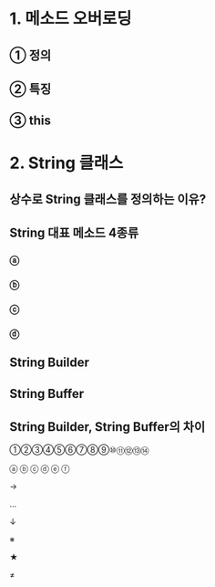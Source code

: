 # 1. 메소드 오버로딩  
## ① 정의  
## ② 특징  
## ③ this  
# 2. String 클래스  
## 상수로 String 클래스를 정의하는 이유?  
## String 대표 메소드 4종류  
### ⓐ 
### ⓑ 
### ⓒ 
### ⓓ 
## String Builder  
## String Buffer  
## String Builder, String Buffer의 차이  

①②③④⑤⑥⑦⑧⑨⑩⑪⑫⑬⑭

ⓐ ⓑ ⓒ ⓓ ⓔ ⓕ

→

…

↓

※

★

≠

